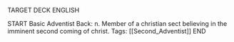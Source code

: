 TARGET DECK
ENGLISH

START
Basic
Adventist
Back: n. Member of a christian sect believing in the imminent second coming of christ.
Tags: [[Second_Adventist]]
END
